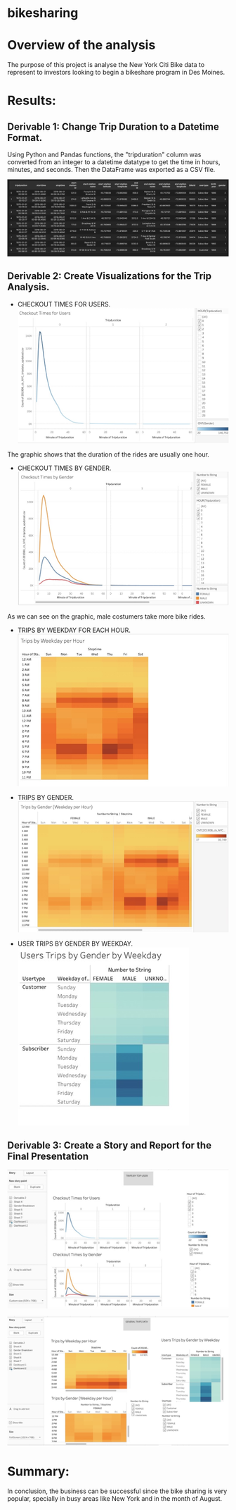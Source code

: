 # bikesharing

# Overview of the analysis

The purpose of this project is analyse the New York Citi Bike data to represent to investors looking to begin a bikeshare program in Des Moines. 

# Results:

## Derivable 1: Change Trip Duration to a Datetime Format.
Using Python and Pandas functions, the "tripduration" column was converted from an integer to a datetime datatype to get the time in hours, minutes, and seconds. Then the DataFrame was exported as a CSV file.

![trip_duration.png](https://github.com/jeperes/bikesharing/blob/main/resources/trip_duration.png)

## Derivable 2: Create Visualizations for the Trip Analysis.

- CHECKOUT TIMES FOR USERS.
![checkout_time_users.png](https://github.com/jeperes/bikesharing/blob/main/resources/checkout_time_users.png)

The graphic shows that the duration of the rides are usually one hour.

- CHECKOUT TIMES BY GENDER.
![checkout_time_bygender.png](https://github.com/jeperes/bikesharing/blob/main/resources/checkout_time_bygender.png)

As we can see on the graphic, male costumers take more bike rides.

- TRIPS BY WEEKDAY FOR EACH HOUR.
![trips_hour.png](https://github.com/jeperes/bikesharing/blob/main/resources/trips_hour.png)

- TRIPS BY GENDER.
![trips_by_gender.jpg](https://github.com/jeperes/bikesharing/blob/main/resources/trips_by_gender.jpg)

- USER TRIPS BY GENDER BY WEEKDAY.
![trips_bygender_weekday.png](https://github.com/jeperes/bikesharing/blob/main/resources/trips_bygender_weekday.png)


## Derivable 3: Create a Story and Report for the Final Presentation
![story_3.png](https://github.com/jeperes/bikesharing/blob/main/resources/story_3.png)

![story2_3.png](https://github.com/jeperes/bikesharing/blob/main/resources/story2_3.png)

# Summary:

In conclusion, the business can be successful since the bike sharing is very popular, specially in busy areas like New York and in the month of August. 
